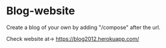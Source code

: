 # Blog-website
Create a blog of your own by adding "/compose" after the url.

Check website at-> https://blog2012.herokuapp.com/

